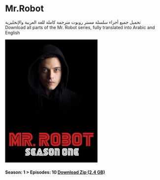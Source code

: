 # Mr.Robot
تحميل جميع أجزاء سلسلة مستر روبوت مترجمة كاملة للغة العربية والإنجليزية
Download all parts of the Mr. Robot series, fully translated into Arabic and English
<br>

<img style="width:300px;height:400px;object-fit:cover" src="https://github.com/issamiso/Mr.Robot/blob/main/images/photo_2024-11-02_18-19-48.jpg" alt="" />

#### Season: 1 >  Episodes: 10 <a href="https://wwww.google.com" >Download Zip (2.4 GB)</a>
<br>

